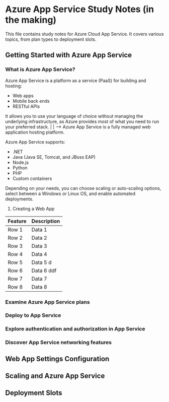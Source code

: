 # Azure App Service Study Notes (in the making)
<!-- This is a comment that will not appear in the rendered output -->

This file contains study notes for Azure Cloud App Service. It covers various topics, from plan types to deployment slots.

## Getting Started with Azure App Service
### What is Azure App Service?

Azure App Service is a platform as a service (PaaS) for building and hosting:

- Web apps  
- Mobile back ends  
- RESTful APIs  

It allows you to use your language of choice without managing the underlying infrastructure, as Azure provides most of what you need to run your preferred stack.
|
|
--> Azure App Service is a fully managed web application hosting platform.

Azure App Service supports:  
- .NET  
- Java (Java SE, Tomcat, and JBoss EAP)  
- Node.js  
- Python  
- PHP  
- Custom containers  

Depending on your needs, you can choose scaling or auto-scaling options, select between a Windows or Linux OS, and enable automated deployments.

1. Creating a Web App

| **Feature**  | **Description** |
|----------|-------------|
| Row 1    | Data 1      |
| Row 2    | Data 2      |
| Row 3    | Data 3         |
| Row 4    | Data 4      |
| Row 5    | Data 5      d  |
| Row 6    | Data 6 ddf     |
| Row 7    | Data 7      |
| Row 8    | Data 8      |

### Examine Azure App Service plans
### Deploy to App Service
### Explore authentication and authorization in App Service

### Discover App Service networking features

## Web App Settings Configuration

## Scaling and Azure App Service

## Deployment Slots